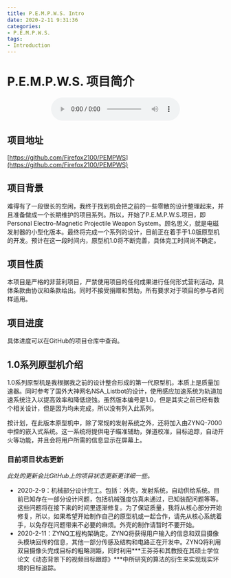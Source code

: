 ```yaml
---
title: P.E.M.P.W.S. Intro
date: 2020-2-11 9:31:36
categories:
- P.E.M.P.W.S.
tags:
- Introduction
---
```



# P.E.M.P.W.S. 项目简介

<audio src="{{site.baseurl}}/assets/musics/Mike-Oldfield-Nuclear.mp3" style="max-height :100%; max-width: 100%; display: block; margin-left: auto; margin-right: auto;" controls="controls" autoplay="autoplay" loop="loop" preload="meta">Your browser does not support the audio tag.</audio>
## 项目地址

[https://github.com/Firefox2100/PEMPWS](https://github.com/Firefox2100/PEMPWS)

## 项目背景

难得有了一段很长的空闲，我终于找到机会把之前的一些零散的设计整理起来，并且准备做成一个长期维护的项目系列。所以，开始了P.E.M.P.W.S.项目，即Personal Electro-Magnetic Projectile Weapon System。顾名思义，就是电磁发射器的小型化版本。最终将完成一个系列的设计，目前正在着手于1.0版原型机的开发。预计在这一段时间内，原型机1.0将不断完善，具体完工时间尚不确定。

## 项目性质

本项目是严格的非营利项目，严禁使用项目的任何成果进行任何形式营利活动，具体条款由协议和条款给出。同时不接受捐赠和赞助，所有要求对于项目的参与者同样适用。

## 项目进度

具体进度可以在GitHub的项目仓库中查询。

## 1.0系列原型机介绍

1.0系列原型机是我根据我之前的设计整合形成的第一代原型机，本质上是质量加速器。同时参考了国外大神网名NSA_Listbot的设计，使用感应加速系统为轨道加速系统注入以提高效率和降低烧蚀。虽然版本编号是1.0，但是其实之前已经有数个相关设计，但是因为均未完成，所以没有列入此系列。

按计划，在此版本原型机中，除了常规的发射系统之外，还将加入由ZYNQ-7000中控的嵌入式系统。这一系统将提供电子瞄准辅助，弹道校准，目标追踪，自动开火等功能，并且会将用户所需的信息显示在屏幕上。

### 目前项目状态更新

*此处的更新会比GitHub上的项目状态更新更详细一些。*

 - 2020-2-9：机械部分设计完工。包括：外壳，发射系统，自动供给系统。目前已知存在一部分设计问题，包括机械强度仿真未通过，已知装配问题等等。这些问题将在接下来的时间里逐渐修复。为了保证质量，我将从核心部分开始修复，所以，如果希望开始制作自己的原型机或一起合作，请先从核心系统着手，以免存在问题带来不必要的麻烦。外壳的制作请暂时不要开始。
 - 2020-2-11：ZYNQ工程构架确定。ZYNQ将获得用户输入的信息和双目摄像头模块回传的信息，其他一部分传感及结构和电路正在开发中。ZYNQ将利用双目摄像头完成目标的粗略测距，同时利用***王芬芬和其教授在其硕士学位论文《动态背景下的视频目标跟踪》***中所研究的算法的衍生来实现现实环境的目标追踪。
